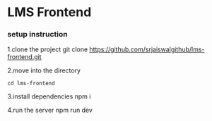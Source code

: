 # LMS Frontend

### setup instruction


1.clone the project
     git clone https://github.com/srjaiswalgithub/lms-frontend.git

2.move into the directory

    cd lms-frontend

3.install dependencies
    npm i

4.run the server
    npm run dev